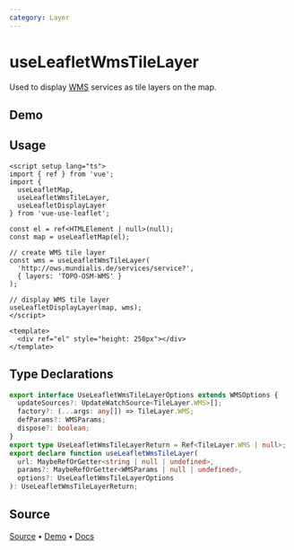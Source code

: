 ```yaml
---
category: Layer
---
```


# useLeafletWmsTileLayer

Used to display [WMS](https://en.wikipedia.org/wiki/Web_Map_Service) services as tile layers on the map.



## Demo

<ClientOnly>
  <Demo name="useLeafletWmsTileLayer" source-url="https://github.com/nikolaynau/vue-use-leaflet/blob/master/src/useLeafletWmsTileLayer/demo.vue" />
</ClientOnly>

## Usage

```vue
<script setup lang="ts">
import { ref } from 'vue';
import {
  useLeafletMap,
  useLeafletWmsTileLayer,
  useLeafletDisplayLayer
} from 'vue-use-leaflet';

const el = ref<HTMLElement | null>(null);
const map = useLeafletMap(el);

// create WMS tile layer
const wms = useLeafletWmsTileLayer(
  'http://ows.mundialis.de/services/service?',
  { layers: 'TOPO-OSM-WMS' }
);

// display WMS tile layer
useLeafletDisplayLayer(map, wms);
</script>

<template>
  <div ref="el" style="height: 250px"></div>
</template>
```

## Type Declarations

```ts
export interface UseLeafletWmsTileLayerOptions extends WMSOptions {
  updateSources?: UpdateWatchSource<TileLayer.WMS>[];
  factory?: (...args: any[]) => TileLayer.WMS;
  defParams?: WMSParams;
  dispose?: boolean;
}
export type UseLeafletWmsTileLayerReturn = Ref<TileLayer.WMS | null>;
export declare function useLeafletWmsTileLayer(
  url: MaybeRefOrGetter<string | null | undefined>,
  params?: MaybeRefOrGetter<WMSParams | null | undefined>,
  options?: UseLeafletWmsTileLayerOptions
): UseLeafletWmsTileLayerReturn;
```

## Source

[Source](https://github.com/nikolaynau/vue-use-leaflet/blob/master/src/useLeafletWmsTileLayer/index.ts) • [Demo](https://github.com/nikolaynau/vue-use-leaflet/blob/master/src/useLeafletWmsTileLayer/demo.vue) • [Docs](https://github.com/nikolaynau/vue-use-leaflet/blob/master/src/useLeafletWmsTileLayer/index.md)
